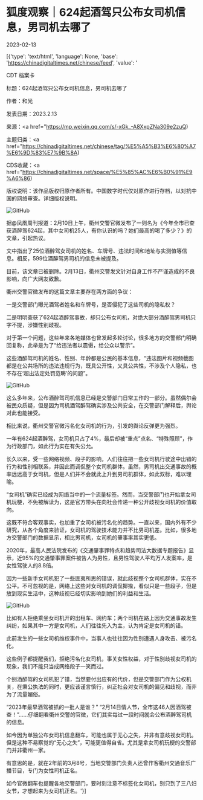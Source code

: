 # 狐度观察｜624起酒驾只公布女司机信息，男司机去哪了

2023-02-13

[{'type': 'text/html', 'language': None, 'base': 'https://chinadigitaltimes.net/chinese/feed', 'value': '

CDT 档案卡

标题：624起酒驾只公布女司机信息，男司机去哪了

作者：和光

发表日期：2023.2.13

来源：<a href="https://mp.weixin.qq.com/s/-xGk_-A8XxpZNa309e2zuQ)

主题归类：<a href="https://chinadigitaltimes.net/chinese/tag/%E5%A5%B3%E6%80%A7%E6%9D%83%E7%9B%8A)

CDS收藏：<a href="https://chinadigitaltimes.net/space/%E5%85%AC%E6%B0%91%E9%A6%86)

版权说明：该作品版权归原作者所有。中国数字时代仅对原作进行存档，以对抗中国的网络审查。详细版权说明。





![GitHub](https://chinadigitaltimes.net/chinese/files/2023/02/post-692935-63ea5cc8acc77.)

据@凤凰周刊报道：2月10日上午，衢州交警官微发布了一则名为《今年全市已查获酒醉驾624起，其中女司机25人，有你认识的吗？她们最高的喝了多少？》的文章，引起热议。

文中指出了25位酒醉驾女司机的姓名、车牌号、违法时间和地址与实测值等信息。相反，599位酒醉驾男司机的信息未被提及。

目前，该文章已被删除。2月13日，衢州交警发文针对自身工作不严谨造成的不良影响，向广大网友致歉。

衢州交警官微发布的这篇文章主要存在两方面的争议：

一是交警部门曝光酒驾者姓名和车牌号，是否侵犯了这些司机的隐私权？

二是明明查获了624起酒醉驾事故，却只公布女司机，对绝大部分酒醉驾男司机只字不提，涉嫌性别歧视。

对于第一个问题，这些年来各地媒体也曾发起多轮讨论，很多地方的交警部门明确回复称，此举是为了“给违法者以震慑，给公众以警示”。

这些酒醉驾司机的姓名、性别、年龄都是公民的基本信息，“违法图片和视频截图都是在公共场所的违法违规行为，既具公开性，又具公共性，不涉及个人隐私，也不存在‘超出法定处罚范畴’的问题”。

![GitHub](https://chinadigitaltimes.net/chinese/files/2023/02/post-692935-63ea5cca992e8.)

这么多年来，公布酒醉驾司机信息已经是交警部门日常工作的一部分。虽然偶尔会被民众质疑，但是因为司机酒驾醉驾确实涉及公共安全，在交警部门解释后，舆论对此也能接受。

相比来说，衢州交警官微污名化女司机的行为，引发的舆论反弹更为强烈。

一年有624起酒醉驾，女司机只占了4%，最后却被“重点”点名、“特殊照顾”，作为行政部门，如此行为实在有失公允。

长久以来，受一些网络视频、段子的影响，人们往往把一些女司机行驶途中出错的行为和性别相联系，并因此而调侃整个女司机群体。虽然，男司机出交通事故的概率远远高于女司机，但是人们并不会就此上升到男司机群体，如此双标，难以理喻。

“女司机”确实已经成为网络当中的一个流量标签。然而，当交警部门也开始拿女司机玩梗，不免被解读为，这是官方带头在向社会传递一种公开歧视女司机的价值取向。

这既不符合客观事实，也加重了女司机被污名化的趋势。一直以来，国内外有不少研究，从各个角度来验证，女司机的驾驶技术能力并不比男司机差。比如，很多地方交警部门的数据显示，相比男司机，女司机的肇事率其实更低。

2020年，最高人民法院发布的《交通肇事罪特点和趋势司法大数据专题报告》显示，近95%的交通肇事罪案件被告人为男性，且男性驾驶人平均万人发案率，是女性驾驶人的8.8倍。

因为一些新手女司机犯了一些匪夷所思的错误，就此歧视整个女司机群体，实在不公平。不可忽视的是，网络上这些对女司机的调侃揶揄，看似只是一些段子，但是放到现实生活中，这种歧视已经切实影响到她们的利益和生活。

![GitHub](https://chinadigitaltimes.net/chinese/files/2023/02/post-692935-63ea5cccd6bd6.)

比如有人拒绝乘坐女司机开的出租车、网约车；两个司机在路上因为交通事故发生纠纷，如果其中一方是女司机，人们往往先入为主，认为肯定是女司机的错。

此前发生的一些女司机维权事件中，当事人也往往因为性别遭遇人身攻击、被污名化。

这些例子都提醒我们，拒绝污名化女司机，事关女性权益，对于性别歧视女司机的现象，我们不能只当成网络段子一笑而过。

个别酒醉驾的女司机犯了错，当然要付出应有的代价，但是交警部门作为公权机关，在秉公执法的同时，更应该谨言慎行，纠正社会对女司机的偏见和歧视，而非为了流量媚俗。

“2023年最早酒驾被抓的一批人是谁？” “2月14日情人节，全市这46人因酒驾被查！”……仔细翻看衢州交警的官微，它们其实每过一段时间就会公布酒醉驾司机的信息。

如今因为单独公布女司机信息翻车，可能也属于无心之失，并非有意歧视女司机。但是这种不易察觉的“无心之失”，可能更值得自省。尤其是拿女司机玩梗的交警部门并非衢州一家。

有意思的是，就在2年前的3月8号，当地交警部门负责人还曾作客衢州交通音乐广播节目，专门为女性司机正名。

如今官微翻车也提醒各地交警部门，要时刻注意不标签化女司机，别只到了三八妇女节，才想起来为女司机正名。'}]